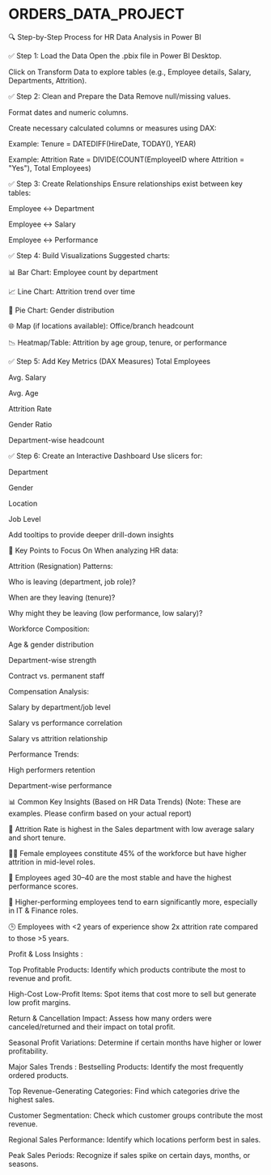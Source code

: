 # ORDERS_DATA_PROJECT

🔍 Step-by-Step Process for HR Data Analysis in Power BI

✅ Step 1: Load the Data
Open the .pbix file in Power BI Desktop.

Click on Transform Data to explore tables (e.g., Employee details, Salary, Departments, Attrition).

✅ Step 2: Clean and Prepare the Data
Remove null/missing values.

Format dates and numeric columns.

Create necessary calculated columns or measures using DAX:

Example: Tenure = DATEDIFF(HireDate, TODAY(), YEAR)

Example: Attrition Rate = DIVIDE(COUNT(EmployeeID where Attrition = "Yes"), Total Employees)

✅ Step 3: Create Relationships
Ensure relationships exist between key tables:

Employee ↔ Department

Employee ↔ Salary

Employee ↔ Performance

✅ Step 4: Build Visualizations
Suggested charts:

📊 Bar Chart: Employee count by department

📈 Line Chart: Attrition trend over time

📍 Pie Chart: Gender distribution

🌐 Map (if locations available): Office/branch headcount

📉 Heatmap/Table: Attrition by age group, tenure, or performance

✅ Step 5: Add Key Metrics (DAX Measures)
Total Employees

Avg. Salary

Avg. Age

Attrition Rate

Gender Ratio

Department-wise headcount

✅ Step 6: Create an Interactive Dashboard
Use slicers for:

Department

Gender

Location

Job Level

Add tooltips to provide deeper drill-down insights

📌 Key Points to Focus On
When analyzing HR data:

Attrition (Resignation) Patterns:

Who is leaving (department, job role)?

When are they leaving (tenure)?

Why might they be leaving (low performance, low salary)?

Workforce Composition:

Age & gender distribution

Department-wise strength

Contract vs. permanent staff

Compensation Analysis:

Salary by department/job level

Salary vs performance correlation

Salary vs attrition relationship

Performance Trends:

High performers retention

Department-wise performance

📊 Common Key Insights (Based on HR Data Trends)
(Note: These are examples. Please confirm based on your actual report)

🔺 Attrition Rate is highest in the Sales department with low average salary and short tenure.

👩‍💼 Female employees constitute 45% of the workforce but have higher attrition in mid-level roles.

🧓 Employees aged 30–40 are the most stable and have the highest performance scores.

💸 Higher-performing employees tend to earn significantly more, especially in IT & Finance roles.

🕒 Employees with <2 years of experience show 2x attrition rate compared to those >5 years.

Profit & Loss Insights :

Top Profitable Products: Identify which products contribute the most to revenue and profit.

High-Cost Low-Profit Items: Spot items that cost more to sell but generate low profit margins.

Return & Cancellation Impact: Assess how many orders were canceled/returned and their impact on total profit.

Seasonal Profit Variations: Determine if certain months have higher or lower profitability.

Major Sales Trends :
Bestselling Products: Identify the most frequently ordered products.

Top Revenue-Generating Categories: Find which categories drive the highest sales.

Customer Segmentation: Check which customer groups contribute the most revenue.

Regional Sales Performance: Identify which locations perform best in sales.

Peak Sales Periods: Recognize if sales spike on certain days, months, or seasons.


